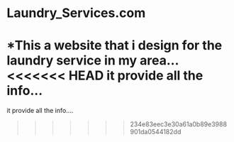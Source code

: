 # Laundry_Services.com
 *This a website that i design for the laundry service in my area...
<<<<<<< HEAD
  it provide all the info...
=======
  it provide all the info....
>>>>>>> 234e83eec3e30a61a0b89e3988901da0544182dd
